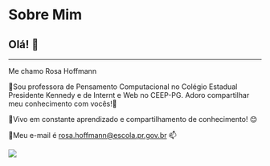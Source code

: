 # Sobre Mim

## Olá! 💙

_____________________________________________
Me chamo Rosa Hoffmann

🔸Sou professora de Pensamento Computacional no Colégio Estadual Presidente Kennedy e de Internt e Web no CEEP-PG. Adoro compartilhar meu conhecimento com vocês!🌻

🔸Vivo em constante aprendizado e compartilhamento de conhecimento! :blush: 

🔸Meu e-mail é rosa.hoffmann@escola.pr.gov.br 📫

![](https://raw.githubusercontent.com/profmarciooliveira4/copeticoes-estudantis-e-escolares/main/camisetas2023.jpeg)

